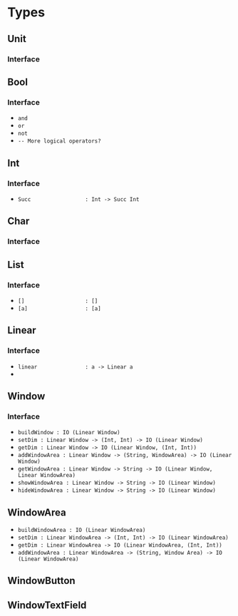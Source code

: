 # Types

## Unit

### Interface

## Bool

### Interface

- `and`
- `or`
- `not`
- `-- More logical operators?` 

## Int

### Interface
- `Succ                 : Int -> Succ Int`

## Char

### Interface

## List

### Interface
- `[]                   : []`
- `[a]                  : [a]`

## Linear

### Interface
- `linear               : a -> Linear a`
- 


## Window

### Interface
- `buildWindow : IO (Linear Window)`
- `setDim : Linear Window -> (Int, Int) -> IO (Linear Window)`
- `getDim : Linear Window -> IO (Linear Window, (Int, Int))`
- `addWindowArea : Linear Window -> (String, WindowArea) -> IO (Linear Window)`
- `getWindowArea : Linear Window -> String -> IO (Linear Window, Linear WindowArea)`
- `showWindowArea : Linear Window -> String -> IO (Linear Window)`
- `hideWindowArea : Linear Window -> String -> IO (Linear Window)`


## WindowArea

- `buildWindowArea : IO (Linear WindowArea)`
- `setDim : Linear WindowArea -> (Int, Int) -> IO (Linear WindowArea)`
- `getDim : Linear WindowArea -> IO (Linear WindowArea, (Int, Int))`
- `addWindowArea : Linear WindowArea -> (String, Window Area) -> IO (Linear WindowArea)`

## WindowButton

## WindowTextField